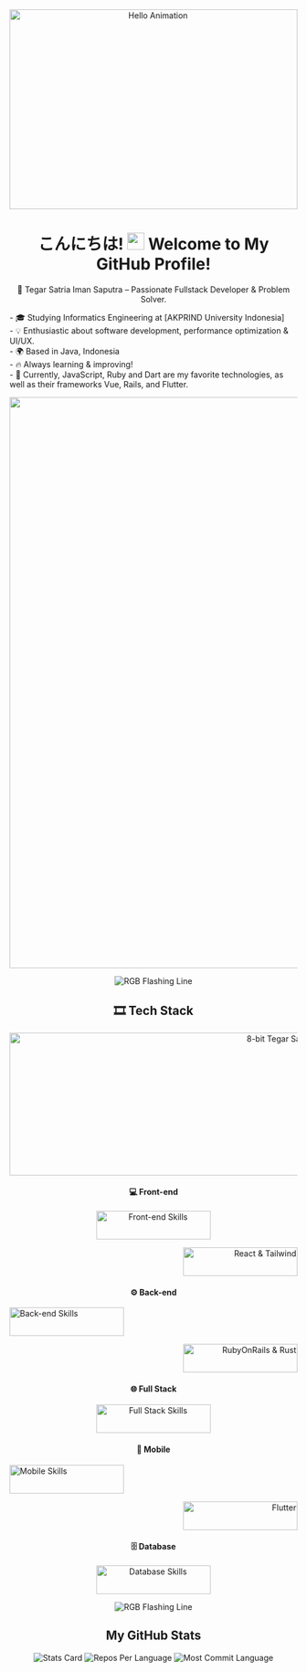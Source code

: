 <div align="center">
  <img src="https://img.itch.zone/aW1nLzExNDY2MjYxLmdpZg==/original/zcTbxy.gif" alt="Hello Animation" width="100%" height="350"/>

<h1 align="center">
  こんにちは! <img src="https://media.giphy.com/media/hvRJCLFzcasrR4ia7z/giphy.gif" width="30px"> Welcome to My GitHub Profile!
</h1>

<p align="center">
🚀  Tegar Satria Iman Saputra – Passionate Fullstack Developer & Problem Solver.<br>
</p>

<p align="left">
  - 🎓 Studying Informatics Engineering at [AKPRIND University Indonesia]<br>
  - 💡 Enthusiastic about software development, performance optimization & UI/UX.<br>
  - 🌍 Based in Java, Indonesia<br>
  - 🔥 Always learning & improving!<br>
  - 🌟 Currently, JavaScript, Ruby and Dart are my favorite technologies, as well as their frameworks Vue, Rails, and Flutter.<br>
</p>

<img src="https://capsule-render.vercel.app/api?type=waving&color=gradient&height=100&section=footer" width="1000">

![RGB Flashing Line](https://user-images.githubusercontent.com/73097560/115834477-dbab4500-a447-11eb-908a-139a6edaec5c.gif)

 <h2>🎞️ Tech Stack</h2>
  <img src="https://soranews24.com/wp-content/uploads/sites/3/2015/07/ezgif-1833955273.gif" alt="8-bit Tegar Satria Animation" width="1000" height="250"/>

  <h4>💻 Front-end</h4>
  <p align="center">
    <a href="https://skillicons.dev">
      <img src="https://skillicons.dev/icons?i=html,css,vue,tailwind" alt="Front-end Skills" width="200" height="50"/>
    </a>
  </p>
  <p align="right">
    <a href="https://skillicons.dev">
      <img src="https://skillicons.dev/icons?i=vue,tailwind" alt="React & Tailwind" width="200" height="50"/>
    </a>
  </p>

  <h4>⚙️ Back-end</h4>
  <p align="left">
    <a href="https://skillicons.dev">
      <img src="https://skillicons.dev/icons?i=nodejs,express,laravel" alt="Back-end Skills" width="200" height="50"/>
    </a>
  </p>
  <p align="right">
    <a href="https://skillicons.dev">
      <img src="https://skillicons.dev/icons?i=rails,rust" alt="RubyOnRails & Rust" width="200" height="50"/>
    </a>
  </p>

  <h4>🌐 Full Stack</h4>
  <p align="center">
    <a href="https://skillicons.dev">
      <img src="https://skillicons.dev/icons?i=js,go,angular" alt="Full Stack Skills" width="200" height="50"/>
    </a>
  </p>

  <h4>📱 Mobile</h4>
  <p align="left">
    <a href="https://skillicons.dev">
      <img src="https://skillicons.dev/icons?i=kotlin,java,dart" alt="Mobile Skills" width="200" height="50"/>
    </a>
  </p>
  <p align="right">
    <a href="https://skillicons.dev">
      <img src="https://skillicons.dev/icons?i=flutter,react" alt="Flutter" width="200" height="50"/>
    </a>
  </p>

  <h4>🗄️ Database</h4>
  <p align="center">
    <a href="https://skillicons.dev">
      <img src="https://skillicons.dev/icons?i=postgres,mysql,redis,kafka,firebase,mongo" alt="Database Skills" width="200" height="50"/>
    </a>
  </p>

![RGB Flashing Line](https://user-images.githubusercontent.com/73097560/115834477-dbab4500-a447-11eb-908a-139a6edaec5c.gif)

  ## My GitHub Stats
  <p align="center">
    <img src="https://github-profile-summary-cards.vercel.app/api/cards/stats?username=TegarSa&theme=radical" alt="Stats Card" />
    <img src="https://github-profile-summary-cards.vercel.app/api/cards/repos-per-language?username=TegarSa&theme=radical" alt="Repos Per Language" />
    <img src="https://github-profile-summary-cards.vercel.app/api/cards/most-commit-language?username=TegarSa&theme=radical" alt="Most Commit Language" />
  </p>
  
</div>
